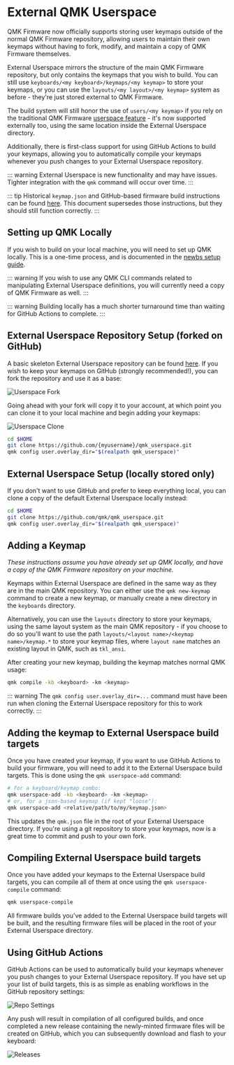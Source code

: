 # External QMK Userspace

QMK Firmware now officially supports storing user keymaps outside of the normal QMK Firmware repository, allowing users to maintain their own keymaps without having to fork, modify, and maintain a copy of QMK Firmware themselves.

External Userspace mirrors the structure of the main QMK Firmware repository, but only contains the keymaps that you wish to build. You can still use `keyboards/<my keyboard>/keymaps/<my keymap>` to store your keymaps, or you can use the `layouts/<my layout>/<my keymap>` system as before - they're just stored external to QMK Firmware.

The build system will still honor the use of `users/<my keymap>` if you rely on the traditional QMK Firmware [userspace feature](feature_userspace) - it's now supported externally too, using the same location inside the External Userspace directory.

Additionally, there is first-class support for using GitHub Actions to build your keymaps, allowing you to automatically compile your keymaps whenever you push changes to your External Userspace repository.

::: warning
External Userspace is new functionality and may have issues. Tighter integration with the `qmk` command will occur over time.
:::

::: tip
Historical `keymap.json` and GitHub-based firmware build instructions can be found [here](newbs_building_firmware_workflow). This document supersedes those instructions, but they should still function correctly.
:::

## Setting up QMK Locally

If you wish to build on your local machine, you will need to set up QMK locally. This is a one-time process, and is documented in the [newbs setup guide](newbs).

::: warning
If you wish to use any QMK CLI commands related to manipulating External Userspace definitions, you will currently need a copy of QMK Firmware as well.
:::

::: warning
Building locally has a much shorter turnaround time than waiting for GitHub Actions to complete.
:::

## External Userspace Repository Setup (forked on GitHub)

A basic skeleton External Userspace repository can be found [here](https://github.com/qmk/qmk_userspace). If you wish to keep your keymaps on GitHub (strongly recommended!), you can fork the repository and use it as a base:

![Userspace Fork](https://i.imgur.com/hcegguh.png)

Going ahead with your fork will copy it to your account, at which point you can clone it to your local machine and begin adding your keymaps:

![Userspace Clone](https://i.imgur.com/CWYmsk8.png)

```sh
cd $HOME
git clone https://github.com/{myusername}/qmk_userspace.git
qmk config user.overlay_dir="$(realpath qmk_userspace)"
```

## External Userspace Setup (locally stored only)

If you don't want to use GitHub and prefer to keep everything local, you can clone a copy of the default External Userspace locally instead:

```sh
cd $HOME
git clone https://github.com/qmk/qmk_userspace.git
qmk config user.overlay_dir="$(realpath qmk_userspace)"
```

## Adding a Keymap

_These instructions assume you have already set up QMK locally, and have a copy of the QMK Firmware repository on your machine._

Keymaps within External Userspace are defined in the same way as they are in the main QMK repository. You can either use the `qmk new-keymap` command to create a new keymap, or manually create a new directory in the `keyboards` directory.

Alternatively, you can use the `layouts` directory to store your keymaps, using the same layout system as the main QMK repository - if you choose to do so you'll want to use the path `layouts/<layout name>/<keymap name>/keymap.*` to store your keymap files, where `layout name` matches an existing layout in QMK, such as `tkl_ansi`.

After creating your new keymap, building the keymap matches normal QMK usage:

```sh
qmk compile -kb <keyboard> -km <keymap>
```

::: warning
The `qmk config user.overlay_dir=...` command must have been run when cloning the External Userspace repository for this to work correctly.
:::

## Adding the keymap to External Userspace build targets

Once you have created your keymap, if you want to use GitHub Actions to build your firmware, you will need to add it to the External Userspace build targets. This is done using the `qmk userspace-add` command:

```sh
# for a keyboard/keymap combo:
qmk userspace-add -kb <keyboard> -km <keymap>
# or, for a json-based keymap (if kept "loose"):
qmk userspace-add <relative/path/to/my/keymap.json>
```

This updates the `qmk.json` file in the root of your External Userspace directory. If you're using a git repository to store your keymaps, now is a great time to commit and push to your own fork.

## Compiling External Userspace build targets

Once you have added your keymaps to the External Userspace build targets, you can compile all of them at once using the `qmk userspace-compile` command:

```sh
qmk userspace-compile
```

All firmware builds you've added to the External Userspace build targets will be built, and the resulting firmware files will be placed in the root of your External Userspace directory.

## Using GitHub Actions

GitHub Actions can be used to automatically build your keymaps whenever you push changes to your External Userspace repository. If you have set up your list of build targets, this is as simple as enabling workflows in the GitHub repository settings:

![Repo Settings](https://i.imgur.com/EVkxOt1.png)

Any push will result in compilation of all configured builds, and once completed a new release containing the newly-minted firmware files will be created on GitHub, which you can subsequently download and flash to your keyboard:

![Releases](https://i.imgur.com/zmwOL5P.png)
